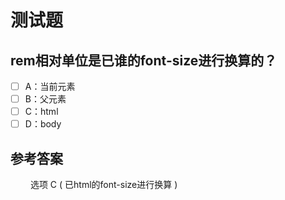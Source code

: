 # 测试题

## rem相对单位是已谁的font-size进行换算的？

- [ ] A：当前元素
- [ ] B：父元素
- [ ] C：html  
- [ ] D：body

## 参考答案

&emsp;&emsp; 选项 C  ( 已html的font-size进行换算 )